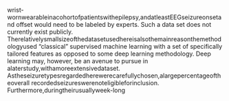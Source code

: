 wrist-wornwearableinacohortofpatientswithepilepsy,andatleastEEGseizureonsetand
offset would need to be labeled by experts. Such a data set does not currently exist publicly.
Therelativelysmallsizeofthedatasetusedhereisalsothemainreasonthemethodologyused
“classical” supervised machine learning with a set of specifically tailored features as opposed
to some deep learning methodology. Deep learning may, however, be an avenue to pursue in
alaterstudy,withamoreextensivedataset.
Astheseizuretypesregardedherewerecarefullychosen,alargepercentageoftheoverall
recordedseizureswerenoteligibleforinclusion. Furthermore,duringtheirusuallyweek-long